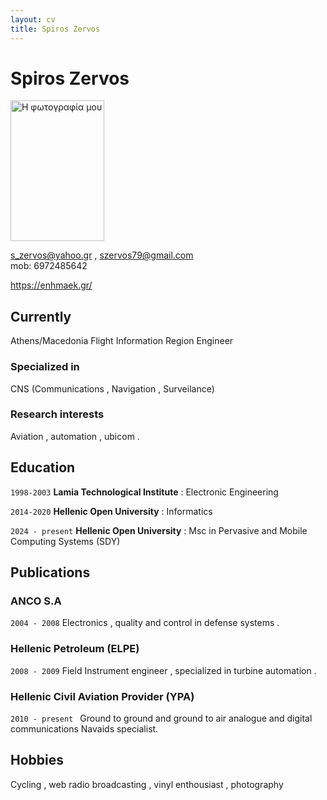 ```yaml
---
layout: cv
title: Spiros Zervos
---
```

# Spiros Zervos 

<img src="https://www.dropbox.com/scl/fi/3d0xg1gzqwcu888qviep2/CVpic.jpg?rlkey=oaar7kl7fxps6ot2ldx03zdnb&st=5slnumkw&raw=1" alt="Η φωτογραφία μου" width="150" height="225">

<s_zervos@yahoo.gr> , <szervos79@gmail.com>        
mob: 6972485642 

<div id="webaddress">
<a href="https://enhmaek.gr/">https://enhmaek.gr/</a>
</div>


## Currently

Athens/Macedonia Flight Information Region Engineer 

### Specialized in

CNS (Communications , Navigation , Surveilance)


### Research interests

Aviation , automation , ubicom .


## Education

`1998-2003`
__Lamia Technological Institute__ : Electronic Engineering 

`2014-2020`
__Hellenic Open University__ : Informatics 

`2024 - present`
__Hellenic Open University__ : Msc in Pervasive and Mobile Computing Systems (SDY)





## Publications

<!-- A list is also available [online](http://scholar.google.co.uk/citations?user=LTOTl0YAAAAJ) -->

### ANCO S.A

`2004 - 2008`
Electronics , quality and control  in defense systems . 

### Hellenic Petroleum (ELPE)

`2008 - 2009`
Field Instrument engineer , specialized in turbine automation . 

### Hellenic Civil Aviation Provider (YPA)

`2010 - present `
Ground to ground and ground to air analogue and digital communications Navaids specialist.  



## Hobbies 


Cycling , web radio broadcasting , vinyl enthousiast , photography  











<!-- ### Footer

Last updated: May 2013 -->


